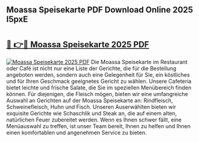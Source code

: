 ## Moassa Speisekarte PDF Download Online 2025 I5pxE

# <h2><a href="http://gc8qc46.nevu.top/?p=Moassa+Speisekarte">🔗 👉🔴 Moassa Speisekarte 2025 PDF</a></h2>

[![Moassa Speisekarte 2025 PDF](https://i.imgur.com/dBaPXMq.png)](http://gc8qc46.nevu.top/?p=Moassa+Speisekarte)
Die Moassa Speisekarte im Restaurant oder Café ist nicht nur eine Liste der Gerichte, die für die Bestellung angeboten werden, sondern auch eine Gelegenheit für Sie, ein köstliches und für Ihren Geschmack geeignetes Gericht zu wählen. Unsere Cafeteria bietet leichte und frische Salate, die Sie im speziellen Menübereich finden können. Für diejenigen, die Fleisch mögen, bieten wir eine umfangreiche Auswahl an Gerichten auf der Moassa Speisekarte an: Rindfleisch, Schweinefleisch, Huhn und Fisch. Unseren Auserwählten bieten wir exquisite Gerichte wie Schaschlik und Steak an, die auf einem alten, natürlichen Feuer zubereitet werden. Wenn es Ihnen schwer fällt, eine Menüauswahl zu treffen, ist unser Team bereit, Ihnen zu helfen und Ihnen einen komfortablen und angenehmen Service zu bieten.
